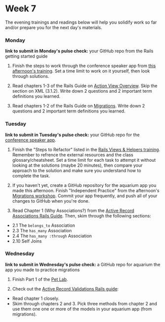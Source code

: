# Week 7

The evening trainings and readings below will help you solidify work so far and/or prepare you for the next day's materials.



### Monday

**link to submit in Monday's pulse check:** your GitHub repo from the Rails getting started guide

1. Finish the steps to work through the conference speaker app from [this afternoon's training](https://github.com/sf-wdi-34/active-record).  Set a time limit to work on it yourself, then look through solutions. 

1. Read chapters 1-3 of the Rails Guide on [Action View Overview](http://guides.rubyonrails.org/action_view_overview.html#templates-partials-and-layouts). Skip the section on XML (3.1.2). Write down 2 questions and 2 important term definitions you learned. 

1. Read chapters 1-2 of the Rails Guide on [Migrations](http://guides.rubyonrails.org/active_record_migrations.html). Write down 2 questions and 2 important term definitions you learned. 



### Tuesday

**link to submit in Tuesday's pulse check:** your GitHub repo for the [conference speaker app](https://github.com/sf-wdi-34/active-record).

1. Finish the "Steps to Refactor" listed in the [Rails Views & Helpers training](https://github.com/sf-wdi-34/rails_views_helpers_training). Remember to refrence the external resources and the class glossary/cheatsheet. Set a time limit for each task to attempt it without looking at the solutions (maybe 20 minutes), then compare your approach to the solution and make sure you understand how to complete the task. 

1. If you haven't yet, create a GitHub repository for the aquarium app you made this afternoon. Finish "Independent Practice" from the afternoon's [Migrations workshop](https://github.com/sf-wdi-34/migrations). Commit your app frequently, and push all of your changes to GitHub when you're done. 

1. Read Chapter 1 (Why Associations?) from the [Active Record Associations Rails Guide](http://guides.rubyonrails.org/association_basics.html).  Then, skim through the following sections:
  - 2.1 The `belongs_to` Association
  - 2.3 The `has_many` Association
  - 2.4 The `has_many :through` Association
  - 2.10 Self Joins
  


### Wednesday

**link to submit in Wednesday's pulse check:** a GitHub repo for aquarium the app you made to practice migrations

1. Finish Part 1 of the [Pet Lab](https://github.com/sf-wdi-34/rails-pet-lab).

1. Check out the [Active Record Validations Rails guide](http://guides.rubyonrails.org/active_record_validations.html):

  * Read chapter 1 closely.
  * Skim through chapters 2 and 3. Pick three methods from chapter 2 and use them one one or more of the models in your aquarium app (from migrations).

<!--
### Thursday

**link to submit in Wednesday's pulse check:** your work from part 1 of the pet lab

1. Finish adding authentication to either your aquarium app or your pet app. Users should be able to sign up, log in, and log out.

1. Review the material that was covered this week:
  * Look at the [weekly objectives checklist](https://gist.github.com/bgveenstra/9a1b733cf308260363bf45e1aff7da7f) for a specific list of the topics we covered.
  * Review the class notes and homework.
  * Read through the Rails guides for any topics that are still stumping you.
  * Come to class with 2 questions that remain from this week's topics.


### Weekend

-->
  
